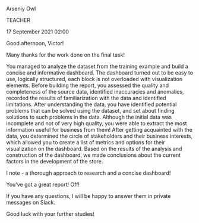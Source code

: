 Arseniy Owl

TEACHER

17 September 2021 02:00

Good afternoon, Victor!


Many thanks for the work done on the final task!

You managed to analyze the dataset from the training example and build a concise and informative dashboard.
The dashboard turned out to be easy to use, logically structured, each block is not overloaded with visualization elements.
Before building the report, you assessed the quality and completeness of the source data, identified inaccuracies and anomalies, recorded the results of familiarization with the data and identified limitations.
After understanding the data, you have identified potential problems that can be solved using the dataset, and set about finding solutions to such problems in the data.
Although the initial data was incomplete and not of very high quality, you were able to extract the most information useful for business from them!
After getting acquainted with the data, you determined the circle of stakeholders and their business interests, which allowed you to create a list of metrics and options for their visualization on the dashboard.
Based on the results of the analysis and construction of the dashboard, we made conclusions about the current factors in the development of the store.

I note - a thorough approach to research and a concise dashboard!

You've got a great report! Off!

If you have any questions, I will be happy to answer them in private messages on Slack.

Good luck with your further studies!
